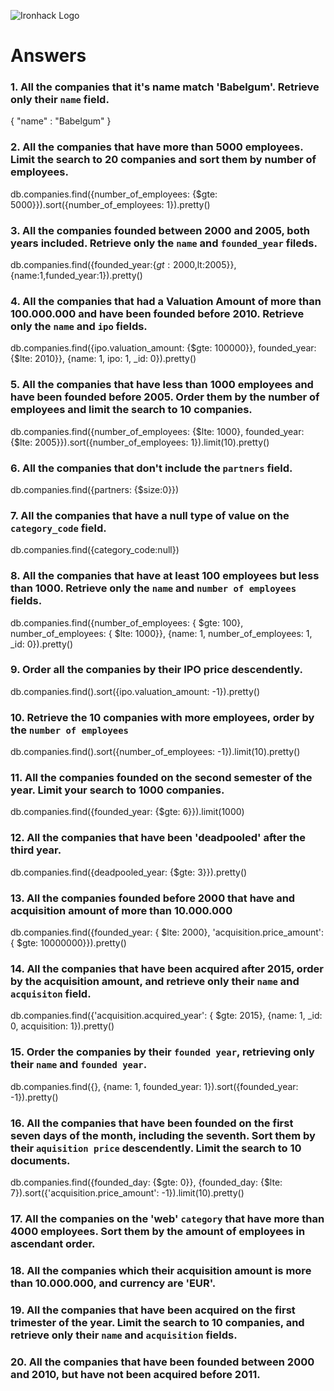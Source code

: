 ![Ironhack Logo](https://i.imgur.com/1QgrNNw.png)

# Answers

### 1. All the companies that it's name match 'Babelgum'. Retrieve only their `name` field.

{ "name" : "Babelgum" }

### 2. All the companies that have more than 5000 employees. Limit the search to 20 companies and sort them by **number of employees**.

db.companies.find({number_of_employees: {$gte: 5000}}).sort({number_of_employees: 1}).pretty()


### 3. All the companies founded between 2000 and 2005, both years included. Retrieve only the `name` and `founded_year` fileds.

db.companies.find({founded_year:{$gt:2000,$lt:2005}},{name:1,funded_year:1}).pretty()


### 4. All the companies that had a Valuation Amount of more than 100.000.000 and have been founded before 2010. Retrieve only the `name` and `ipo` fields.

db.companies.find({ipo.valuation_amount: {$gte: 100000}}, founded_year: {$lte: 2010}}, {name: 1, ipo: 1, _id: 0}).pretty()


### 5. All the companies that have less than 1000 employees and have been founded before 2005. Order them by the number of employees and limit the search to 10 companies.

db.companies.find({number_of_employees: {$lte: 1000}, founded_year: {$lte: 2005}}).sort({number_of_employees: 1}).limit(10).pretty()


### 6. All the companies that don't include the `partners` field.

db.companies.find({partners: {$size:0}})

### 7. All the companies that have a null type of value on the `category_code` field.

db.companies.find({category_code:null})

### 8. All the companies that have at least 100 employees but less than 1000. Retrieve only the `name` and `number of employees` fields.

db.companies.find({number_of_employees: { $gte: 100}, number_of_employees: { $lte: 1000}}, {name: 1, number_of_employees: 1, _id: 0}).pretty()

### 9. Order all the companies by their IPO price descendently.

db.companies.find().sort({ipo.valuation_amount: -1}).pretty()

### 10. Retrieve the 10 companies with more employees, order by the `number of employees`

db.companies.find().sort({number_of_employees: -1}).limit(10).pretty()

### 11. All the companies founded on the second semester of the year. Limit your search to 1000 companies.

db.companies.find({founded_year: {$gte: 6}}).limit(1000)

### 12. All the companies that have been 'deadpooled' after the third year.

db.companies.find({deadpooled_year: {$gte: 3}}).pretty()

### 13. All the companies founded before 2000 that have and acquisition amount of more than 10.000.000

db.companies.find({founded_year: { $lte: 2000}, 'acquisition.price_amount': { $gte: 10000000}}).pretty()

### 14. All the companies that have been acquired after 2015, order by the acquisition amount, and retrieve only their `name` and `acquisiton` field.

db.companies.find({'acquisition.acquired_year': { $gte: 2015}, {name: 1, _id: 0, acquisition: 1}).pretty()

### 15. Order the companies by their `founded year`, retrieving only their `name` and `founded year`.

db.companies.find({}, {name: 1, founded_year: 1}).sort({founded_year: -1}).pretty()

### 16. All the companies that have been founded on the first seven days of the month, including the seventh. Sort them by their `aquisition price` descendently. Limit the search to 10 documents.

db.companies.find({founded_day: {$gte: 0}}, {founded_day: {$lte: 7}).sort({'acquisition.price_amount': -1}).limit(10).pretty()

### 17. All the companies on the 'web' `category` that have more than 4000 employees. Sort them by the amount of employees in ascendant order.

<!-- Your Code Goes Here -->

### 18. All the companies which their acquisition amount is more than 10.000.000, and currency are 'EUR'.

<!-- Your Code Goes Here -->

### 19. All the companies that have been acquired on the first trimester of the year. Limit the search to 10 companies, and retrieve only their `name` and `acquisition` fields.

<!-- Your Code Goes Here -->

### 20. All the companies that have been founded between 2000 and 2010, but have not been acquired before 2011.

<!-- Your Code Goes Here -->
